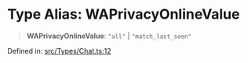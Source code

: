 # Type Alias: WAPrivacyOnlineValue

> **WAPrivacyOnlineValue**: `"all"` \| `"match_last_seen"`

Defined in: [src/Types/Chat.ts:12](https://github.com/Fokusdotid/bail/blob/dad8cbc7bd41e0c17126095b0fc017b92c3d85cf/src/Types/Chat.ts#L12)
